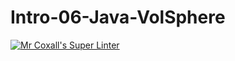 # Intro-06-Java-VolSphere
[![Mr Coxall's Super Linter](https://github.com/ICS4U-Programming-JackT/Intro-06-Java-VolSphere/workflows/Mr%20Coxall's%20Super%20Linter/badge.svg)](https://github.com/ICS4U-Programming-JackT/Intro-06-Java-VolSphere/actions/)
